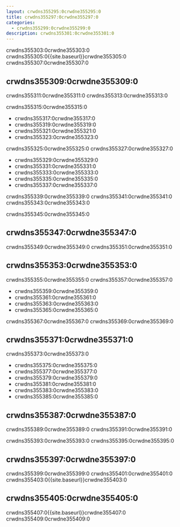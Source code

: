 ```yaml
---
layout: crwdns355295:0crwdne355295:0
title: crwdns355297:0crwdne355297:0
categories:
  - crwdns355299:0crwdne355299:0
description: crwdns355301:0crwdne355301:0
---
```


crwdns355303:0crwdne355303:0 crwdns355305:0{{site.baseurl}}crwdne355305:0 crwdns355307:0crwdne355307:0

## crwdns355309:0crwdne355309:0

crwdns355311:0crwdne355311:0 crwdns355313:0crwdne355313:0

crwdns355315:0crwdne355315:0

- crwdns355317:0crwdne355317:0
- crwdns355319:0crwdne355319:0
- crwdns355321:0crwdne355321:0
- crwdns355323:0crwdne355323:0

crwdns355325:0crwdne355325:0 crwdns355327:0crwdne355327:0

- crwdns355329:0crwdne355329:0
- crwdns355331:0crwdne355331:0
- crwdns355333:0crwdne355333:0
- crwdns355335:0crwdne355335:0
- crwdns355337:0crwdne355337:0

crwdns355339:0crwdne355339:0 crwdns355341:0crwdne355341:0 crwdns355343:0crwdne355343:0

crwdns355345:0crwdne355345:0

## crwdns355347:0crwdne355347:0

crwdns355349:0crwdne355349:0 crwdns355351:0crwdne355351:0

## crwdns355353:0crwdne355353:0

crwdns355355:0crwdne355355:0 crwdns355357:0crwdne355357:0

- crwdns355359:0crwdne355359:0
- crwdns355361:0crwdne355361:0
- crwdns355363:0crwdne355363:0
- crwdns355365:0crwdne355365:0

crwdns355367:0crwdne355367:0 crwdns355369:0crwdne355369:0

## crwdns355371:0crwdne355371:0

crwdns355373:0crwdne355373:0

- crwdns355375:0crwdne355375:0
- crwdns355377:0crwdne355377:0
- crwdns355379:0crwdne355379:0
- crwdns355381:0crwdne355381:0
- crwdns355383:0crwdne355383:0
- crwdns355385:0crwdne355385:0

## crwdns355387:0crwdne355387:0

crwdns355389:0crwdne355389:0 crwdns355391:0crwdne355391:0

crwdns355393:0crwdne355393:0 crwdns355395:0crwdne355395:0

## crwdns355397:0crwdne355397:0

crwdns355399:0crwdne355399:0 crwdns355401:0crwdne355401:0 crwdns355403:0{{site.baseurl}}crwdne355403:0

## crwdns355405:0crwdne355405:0

crwdns355407:0{{site.baseurl}}crwdne355407:0 crwdns355409:0crwdne355409:0
